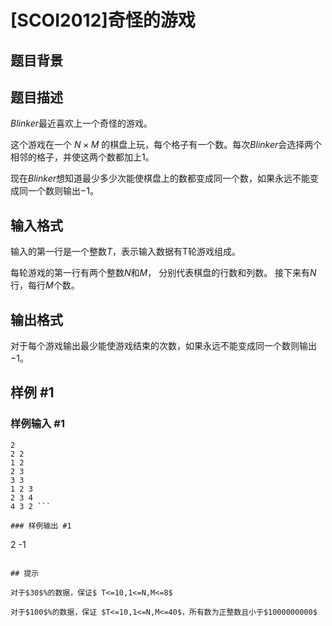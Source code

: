 # [SCOI2012]奇怪的游戏

## 题目背景



## 题目描述

$Blinker$最近喜欢上一个奇怪的游戏。 

这个游戏在一个 $N \times M$ 的棋盘上玩，每个格子有一个数。每次$Blinker$会选择两个相邻的格子，并使这两个数都加上$1$。 

现在$Blinker$想知道最少多少次能使棋盘上的数都变成同一个数，如果永远不能变成同一个数则输出$-1$。 

## 输入格式

输入的第一行是一个整数$T$，表示输入数据有T轮游戏组成。 

每轮游戏的第一行有两个整数$N$和$M$， 分别代表棋盘的行数和列数。 
接下来有$N$行，每行$M$个数。 

## 输出格式

对于每个游戏输出最少能使游戏结束的次数，如果永远不能变成同一个数则输出$-1$。

## 样例 #1

### 样例输入 #1
```
2 
2 2 
1 2 
2 3 
3 3 
1 2 3 
2 3 4 
4 3 2 ```

### 样例输出 #1

```
2 
-1 
```

## 提示

对于$30$%的数据，保证$ T<=10,1<=N,M<=8$ 

对于$100$%的数据，保证 $T<=10,1<=N,M<=40$，所有数为正整数且小于$1000000000$ 

